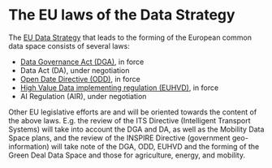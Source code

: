 # The EU laws of the Data Strategy

The [EU Data Strategy](https://commission.europa.eu/strategy-and-policy/priorities-2019-2024/europe-fit-digital-age/european-data-strategy_en) that leads to the forming of the European common data space consists of several laws:
- [Data Governance Act (DGA)](https://eur-lex.europa.eu/legal-content/EN/TXT/?uri=celex%3A52020PC0767), in force
- Data Act (DA), under negotiation
- [Open Date Directive (ODD)](https://eur-lex.europa.eu/legal-content/EN/TXT/?uri=celex%3A32019L1024), in force
- [High Value Data implementing regulation (EUHVD)](https://eur-lex.europa.eu/legal-content/EN/TXT/?uri=uriserv%3AOJ.L_.2023.019.01.0043.01.ENG), in force
- AI Regulation (AIR), under negotiation

Other EU legislative efforts are and will be oriented towards the content of the above laws. E.g. the review of the ITS Directive (Intelligent Transport Systems) will take into account the DGA and DA, as well as the Mobility Data Space plans, and the review of the INSPIRE Directive (government geo-information) will take note of the DGA, ODD, EUHVD and the forming of the Green Deal Data Space and those for agriculture, energy, and mobility.
